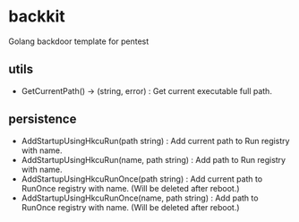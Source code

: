 # backkit
Golang backdoor template for pentest

## utils
- GetCurrentPath() -> (string, error) : Get current executable full path.

## persistence
- AddStartupUsingHkcuRun(path string) : Add current path to Run registry with name.
- AddStartupUsingHkcuRun(name, path string) : Add path to Run registry with name.
- AddStartupUsingHkcuRunOnce(path string) : Add current path to RunOnce registry with name. (Will be deleted after reboot.)
- AddStartupUsingHkcuRunOnce(name, path string) : Add path to RunOnce registry with name. (Will be deleted after reboot.)
